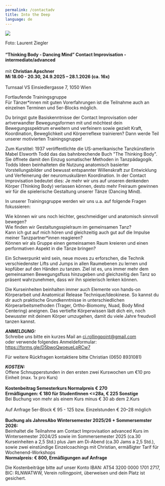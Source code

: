 ```yaml
---
permalink: /contactadv
title: Into the Deep
language: de
---
```

![](/assets/uploads/lsz_5410-3.jpg)

Foto: Laurent Ziegler

#### **“Thinking Body - Dancing Mind” Contact Improvisation - intermediate/advanced**

mit **Christian Apschner**\
**Mi 18.00 - 20.30, 24.9.2025 – 28.1.2026 (ca. 16x)**\
\
Turnsaal VS Einsiedlergasse 7, 1050 Wien

Fortlaufende Trainingsgruppe\
Für Tänzer*innen mit guten Vorerfahrungen ist die Teilnahme auch an einzelnen Terminen und 5er-Blocks möglich.

Du bringst gute Basiskenntnisse der Contact Improvisation oder artverwandter Bewegungsformen mit und möchtest dein Bewegungsspektrum erweitern und verfeinern sowie gezielt Kraft, Koordination, Beweglichkeit und Körperreflexe trainieren? Dann werde Teil unserer motivierten Trainingsgruppe! 

Zum Kurstitel: 1937 veröffentlichte die US-amerikanische Tanzkünstlerin Mabel Elsworth Todd das das bahnbrechende Buch "The Thinking Body". Sie öffnete damit den Einzug somatischer Methoden in Tanzpädagogik. Todds Ideen beinhalteten die Nutzung anatomisch basierter Vorstellungsbilder und bewusst entspannter Willenskraft zur Entwicklung und Verfeinerung der neuromuskulären Koordination. In der Contact Improvisation bedeutet dies: Je mehr wir uns auf unseren denkenden Körper (Thinking  Body) verlassen können, desto mehr Freiraum gewinnen wir für die spielerische Gestaltung unserer Tänze (Dancing Mind).

In unserer Trainingsgruppe werden wir uns u.a. auf folgende Fragen fokussieren:

Wie können wir uns noch leichter, geschmeidiger und anatomisch sinnvoll bewegen?\
Wie finden wir Gestaltungsspielraum im gemeinsamen Tanz?\
Kann ich gut auf mich hören und gleichzeitig auch gut auf die Impulse meiner Tanzpartner*innen reagieren?\
Können wir als Gruppe einen gemeinsamen Raum kreieren und einen performativen Aspekt in die Tänze bringen?

Ein Schwerpunkt wird sein, neue moves zu erforschen, die Technik verschiedenster Lifts und Jumps in allen Raumebenen zu lernen und kopfüber auf den Händen zu tanzen. Ziel ist es, uns immer mehr dem gemeinsamen Bewegungsfluss hinzugeben und gleichzeitig den Tanz so präsent wahrzunehmen, dass wir ihn spielerisch lenken können.

Die Kurseinheiten beinhalten immer auch Elemente von hands-on Körperarbeit und Anatomical Release Technique/Ideokinese.  So kannst du dir auch praktische Grundkenntnisse in unterschiedlichen Körperarbeitsmethoden (Trager, Ortho-Biomomy, Nuad, Body Mind Centering) aneignen. Das vertiefte Körperwissen lädt dich ein, noch bewusster mit deinem Körper umzugehen, damit du viele Jahre freudvoll tanzen kannst.

***ANMELDUNG:***\
Schreibe uns bitte ein kurzes Mail an ci.rollingpoint@gmail.com\
oder verwende folgendes Anmeldeformular: <https://forms.gle/D5bwoQwoeueLpRCw7>

Für weitere Rückfragen kontaktiere bitte Christian (0650 8931081)

***KOSTEN:***\
Offene Schnupperstunden in den ersten zwei Kurswochen um €10 pro Einheit (max. 1x pro Kurs)\
\
**Kostenbeitrag Semesterkurs Normalpreis € 270**\
**Ermäßigungen: € 180 für StudentInnen <=28a, € 225 Sonstige**\
Bei Buchung von mehr als einem Kurs minus € 30 ab dem 2.Kurs\
\
Auf Anfrage 5﻿er-Block € 95 - 125 bzw. Einzelstunden € 20–28 möglich\
\
**Buchung als JahresAbo Wintersemester 2025/26 + Sommersemster 2026:**\
Beinhaltet die Teilnahme am Contact Improvisation advanced Kurs im Wintersemester 2024/25 sowie im Sommersemester 2025 (ca.30 Kurseinheiten a 2,5 Std.) plus Jam am Di-Abend (ca.30 Jams a 2,5 Std.),  sowie zwei einstündige Einzelcoachings mit Christian, ermäßigter Tarif für Wochenend-Workshops \
**Normalpreis: € 800, Ermäßigungen auf Anfrage**

Die Kostenbeiträge bitte auf unser Konto IBAN: AT54 3200 0000 1701 2717, BIC: RLNWATWW, Verein rollingpoint, überweisen und dein Platz ist gesichert.